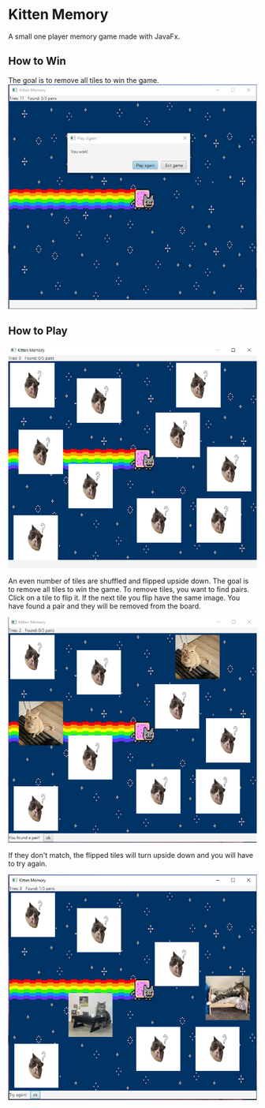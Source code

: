# Kitten Memory

A small one player memory game made with JavaFx.

## How to Win

The goal is to remove all tiles to win the game.  
![](resources/memory_win.png) 

## How to Play
![](resources/start_image.png)  


An even number of tiles are shuffled and flipped upside down.
The goal is to remove all tiles to win the game.
To remove tiles, you want to find pairs.
Click on a tile to flip it. If the next tile you flip have the same image. You have found a pair and they will be removed from the board.  

![](resources/match.png)  

If they don't match, the flipped tiles will turn upside down and you will have to try again.  

![](resources/try_again.PNG)
